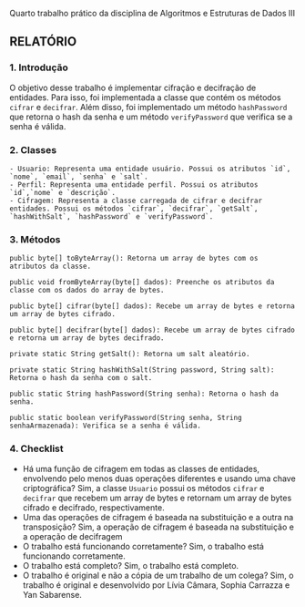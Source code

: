 Quarto trabalho prático da disciplina de Algoritmos e Estruturas de Dados III

## RELATÓRIO ##

### 1. Introdução ###

O objetivo desse trabalho é implementar cifração e decifração de entidades. Para isso, foi implementada a classe que contém os métodos `cifrar` e `decifrar`. Além disso, foi implementado um método `hashPassword` que retorna o hash da senha e um método `verifyPassword` que verifica se a senha é válida.

### 2. Classes ###
    
    - Usuario: Representa uma entidade usuário. Possui os atributos `id`, `nome`, `email`, `senha` e `salt`.
    - Perfil: Representa uma entidade perfil. Possui os atributos `id`,`nome` e `descrição`.
    - Cifragem: Representa a classe carregada de cifrar e decifrar entidades. Possui os métodos `cifrar`, `decifrar`, `getSalt`, `hashWithSalt`, `hashPassword` e `verifyPassword`.

### 3. Métodos ###

    public byte[] toByteArray(): Retorna um array de bytes com os atributos da classe.

    public void fromByteArray(byte[] dados): Preenche os atributos da classe com os dados do array de bytes.

    public byte[] cifrar(byte[] dados): Recebe um array de bytes e retorna um array de bytes cifrado.

    public byte[] decifrar(byte[] dados): Recebe um array de bytes cifrado e retorna um array de bytes decifrado.

    private static String getSalt(): Retorna um salt aleatório.

    private static String hashWithSalt(String password, String salt): Retorna o hash da senha com o salt.

    public static String hashPassword(String senha): Retorna o hash da senha.

    public static boolean verifyPassword(String senha, String senhaArmazenada): Verifica se a senha é válida.

### 4. Checklist ###

- Há uma função de cifragem em todas as classes de entidades, envolvendo pelo menos duas operações diferentes e usando uma chave criptográfica? Sim, a classe `Usuario` possui os métodos `cifrar` e `decifrar` que recebem um array de bytes e retornam um array de bytes cifrado e decifrado, respectivamente.
- Uma das operações de cifragem é baseada na substituição e a outra na transposição? Sim, a operação de cifragem é baseada na substituição e a operação de decifragem
- O trabalho está funcionando corretamente? Sim, o trabalho está funcionando corretamente. 
- O trabalho está completo? Sim, o trabalho está completo.
- O trabalho é original e não a cópia de um trabalho de um colega? Sim, o trabalho é original e desenvolvido por Lívia Câmara, Sophia Carrazza e Yan Sabarense.